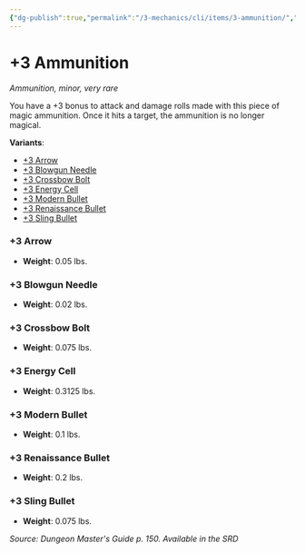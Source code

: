 ```yaml
---
{"dg-publish":true,"permalink":"/3-mechanics/cli/items/3-ammunition/","tags":["ttrpg-cli/compendium/src/5e/dmg","ttrpg-cli/item/age/futuristic","ttrpg-cli/item/age/modern","ttrpg-cli/item/age/renaissance","ttrpg-cli/item/gear/ammunition","ttrpg-cli/item/gear/ammunition-firearm","ttrpg-cli/item/rarity/very-rare","ttrpg-cli/item/tier/minor","ttrpg-cli/item/wondrous/generic-variant"],"noteIcon":""}
---
```


# +3 Ammunition
*Ammunition, minor, very rare*  



You have a +3 bonus to attack and damage rolls made with this piece of magic ammunition. Once it hits a target, the ammunition is no longer magical.

**Variants**:
- [+3 Arrow](#+3%20Arrow)
- [+3 Blowgun Needle](#+3%20Blowgun%20Needle)
- [+3 Crossbow Bolt](#+3%20Crossbow%20Bolt)
- [+3 Energy Cell](#+3%20Energy%20Cell)
- [+3 Modern Bullet](#+3%20Modern%20Bullet)
- [+3 Renaissance Bullet](#+3%20Renaissance%20Bullet)
- [+3 Sling Bullet](#+3%20Sling%20Bullet)

### +3 Arrow

- **Weight**: 0.05 lbs.

### +3 Blowgun Needle

- **Weight**: 0.02 lbs.

### +3 Crossbow Bolt

- **Weight**: 0.075 lbs.

### +3 Energy Cell

- **Weight**: 0.3125 lbs.

### +3 Modern Bullet

- **Weight**: 0.1 lbs.

### +3 Renaissance Bullet

- **Weight**: 0.2 lbs.

### +3 Sling Bullet

- **Weight**: 0.075 lbs.


*Source: Dungeon Master's Guide p. 150. Available in the <span title='Systems Reference Document (5.1)'>SRD</span>*